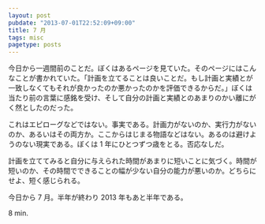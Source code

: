 ```yaml
---
layout: post
pubdate: "2013-07-01T22:52:09+09:00"
title: 7 月
tags: misc
pagetype: posts
---
```

今日から一週間前のことだ。ぼくはあるページを見ていた。そのページにはこんなことが書かれていた。「計画を立てることは良いことだ。もし計画と実績とが一致しなくてもそれが良かったのか悪かったのかを評価できるからだ。」ぼくは当たり前の言葉に感銘を受け、そして自分の計画と実績とのあまりのかい離にがく然としたのだった。

これはエピローグなどではない。事実である。計画力がないのか、実行力がないのか、あるいはその両方か。ここからはじまる物語などはない。あるのは避けようのない現実である。ぼくは 1 年にひとつずつ歳をとる。否応なしだ。

計画を立ててみると自分に与えられた時間があまりに短いことに気づく。時間が短いのか、その時間でできることの幅が少ない自分の能力が悪いのか。どちらにせよ、短く感じられる。

今日から 7 月。半年が終わり 2013 年もあと半年である。

8 min.

